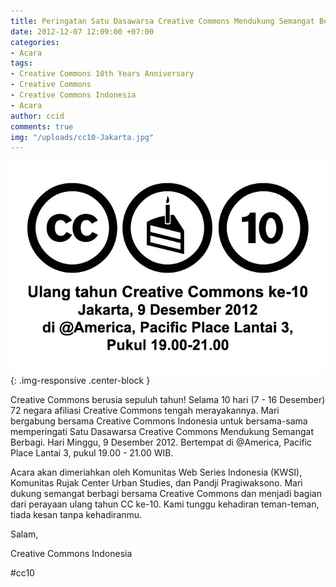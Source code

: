 ```yaml
---
title: Peringatan Satu Dasawarsa Creative Commons Mendukung Semangat Berbagi
date: 2012-12-07 12:09:00 +07:00
categories:
- Acara
tags:
- Creative Commons 10th Years Anniversary
- Creative Commons
- Creative Commons Indonesia
- Acara
author: ccid
comments: true
img: "/uploads/cc10-Jakarta.jpg"
---
```


![cc10-Jakarta.jpg](/uploads/cc10-Jakarta.jpg){: .img-responsive .center-block }

Creative Commons berusia sepuluh tahun! Selama 10 hari (7 - 16 Desember) 72 negara afiliasi Creative Commons tengah merayakannya. Mari bergabung bersama Creative Commons Indonesia untuk bersama-sama memperingati Satu Dasawarsa Creative Commons Mendukung Semangat Berbagi. Hari Minggu, 9 Desember 2012. Bertempat di @America, Pacific Place Lantai 3, pukul 19.00 - 21.00 WIB.

Acara akan dimeriahkan oleh Komunitas Web Series Indonesia (KWSI), Komunitas Rujak Center Urban Studies, dan Pandji Pragiwaksono. Mari dukung semangat berbagi bersama Creative Commons dan menjadi bagian dari perayaan ulang tahun CC ke-10. Kami tunggu kehadiran teman-teman, tiada kesan tanpa kehadiranmu.

Salam,

Creative Commons Indonesia

#cc10
